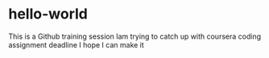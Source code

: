 # hello-world
This is a Github training session
Iam trying to catch up with coursera coding assignment deadline
I hope I can make it
